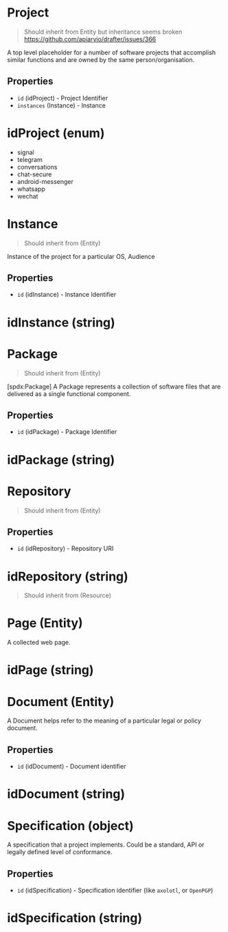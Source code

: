 # Project

> Should inherit from Entity but inheritance seems broken https://github.com/apiaryio/drafter/issues/366

A top level placeholder for a number of software projects that accomplish similar functions and are owned by the same person/organisation.

## Properties

 - `id` (idProject) - Project Identifier
 - `instances` (Instance) - Instance

# idProject (enum)

 - signal
 - telegram
 - conversations
 - chat-secure
 - android-messenger
 - whatsapp
 - wechat

# Instance

> Should inherit from (Entity)

Instance of the project for a particular OS, Audience

## Properties

 - `id` (idInstance) - Instance Identifier

# idInstance (string)

# Package

> Should inherit from (Entity)

[spdx:Package] A Package represents a collection of software files that are delivered as a single functional component.

## Properties

- `id` (idPackage) - Package Identifier

# idPackage (string)

# Repository

> Should inherit from (Entity)

## Properties

- `id` (idRepository) - Repository URI

# idRepository (string)

> Should inherit from (Resource)

# Page (Entity)

A collected web page.

# idPage (string)

# Document (Entity)

A Document helps refer to the meaning of a particular legal or policy document.

## Properties

 - `id` (idDocument) - Document identifier

# idDocument (string)

# Specification (object)

A specification that a project implements. Could be a standard, API or legally defined level of conformance.

## Properties

- `id` (idSpecification) - Specification identifier (like `axolotl`, or `OpenPGP`)

# idSpecification (string)
